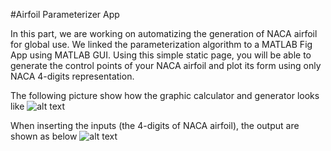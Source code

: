 
#Airfoil Parameterizer App

In this part, we are working on automatizing the generation of NACA airfoil for global use. We linked the parameterization algorithm to a MATLAB Fig App using MATLAB GUI. Using this simple static page, you will be able to generate the control points of your NACA airfoil and plot its form using only NACA 4-digits representation.

The following picture show how the graphic calculator and generator looks like 
![alt text](https://i.ibb.co/fNjmX8m/Capture-d-e-cran-2019-04-12-a-18-11-33.png)

When inserting the inputs (the 4-digits of NACA airfoil), the output are shown as below
![alt text](https://i.ibb.co/tsFh89P/Capture-d-e-cran-2019-04-12-a-18-11-51.png)

